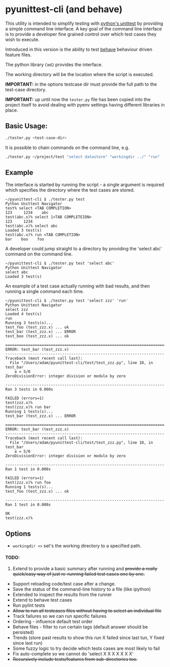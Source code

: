# pyunittest-cli (and behave)

This utility is intended to simplify testing with [python's unittest](https://docs.python.org/2/library/unittest.html) by providing a simple command line interface. A key goal of the command line interface is to provide a developer fine grained control over which test cases they wish to execute.

Introduced in this version is the ability to test [behave](https://github.com/behave/behave) behaviour driven feature files.

The python library `Cmd2` provides the interface.

The working directory will be the location where the script is executed.

**IMPORTANT:** in the options testcase dir must provide the full path to the test-case directory. 

**IMPORTANT:** up until now the `tester.py` file has been copied into the project itself to avoid dealing with pyenv settings having different libraries in place.

## Basic Usage:

```bash
./tester.py <test-case-dir>
```


It is possible to chain commands on the command line, e.g.

```bash
./tester.py ~/project/test "select datastore" "workingdir ../" "run"
```



## Example

The interface is started by running the script - a single argument is required which specifies the directory where the test cases are stored.

```
~/pyunittest-cli $ ./tester.py test
Python Unittest Navigator
test% select <TAB COMPLETION>
123     1234    abc
test(abc.x)% select 1<TAB COMPLETEION>
123     1234
test(abc.x)% select abc
Loaded 3 test(s)
test(abc.x)% run <TAB COMPLETION>
bar    boo    foo

```


A developer could jump straight to a directory by providing the 'select abc' command on the command line.

```
~/pyunittest-cli $ ./tester.py test 'select abc'
Python Unittest Navigator
select abc
Loaded 3 test(s)
```

An example of a test case actually running with bad results, and then running a single command each time.

```
~/pyunittest-cli $ ./tester.py test 'select zzz' 'run'
Python Unittest Navigator
select zzz
Loaded 4 test(s)
run
Running 3 tests(s)...
test_foo (test_zzz.x) ... ok
test_bar (test_zzz.x) ... ERROR
test_boo (test_zzz.x) ... ok

======================================================================
ERROR: test_bar (test_zzz.x)
----------------------------------------------------------------------
Traceback (most recent call last):
  File "/Users/adam/pyunittest-cli/test/test_zzz.py", line 10, in test_bar
    a = 5/0
ZeroDivisionError: integer division or modulo by zero

----------------------------------------------------------------------
Ran 3 tests in 0.000s

FAILED (errors=1)
test(zzz.x)%
test(zzz.x)% run bar
Running 1 tests(s)...
test_bar (test_zzz.x) ... ERROR

======================================================================
ERROR: test_bar (test_zzz.x)
----------------------------------------------------------------------
Traceback (most recent call last):
  File "/Users/adam/pyunittest-cli/test/test_zzz.py", line 10, in test_bar
    a = 5/0
ZeroDivisionError: integer division or modulo by zero

----------------------------------------------------------------------
Ran 1 test in 0.000s

FAILED (errors=1)
test(zzz.x)% run foo
Running 1 tests(s)...
test_foo (test_zzz.x) ... ok

----------------------------------------------------------------------
Ran 1 test in 0.000s

OK
test(zzz.x)%
```



## Options

- `workingdir <>` set's the working directory to a specified path.




#### TODO:

1. Extend to provide a basic summary after running and ~~provide a really quick/easy way of just re-running failed test cases one by one.~~
- Support reloading code/test case after a change.
- Save the status of the command-line history to a file (like ipython)
- Extended to inspect the results from the runner 
- Extend to behave test cases
- Run pylint tests
- ~~Allow to run all testcases files without having to select an individual file~~
- Track failures so we can run specific failures
- Ordering - influence default test order
- Behave files - filter to run certain tags (default answer should be persisted)
- Trends (store past results to show this run X failed since last tun, Y fixed since last run)
- Some fuzzy logic to try decide which tests cases are most likely to fail
- Fix auto-complete so we cannot do 'select X X X X X X X'
- ~~Recursively include tests/features from sub-directories too.~~

